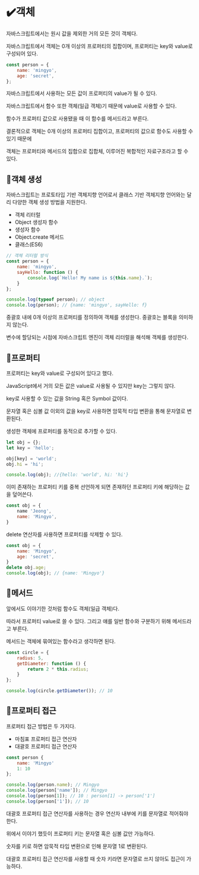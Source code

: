 # ✔️객체

자바스크립트에서는 원시 값을 제외한 거의 모든 것이 객체다.

자바스크립트에서 객체는 0개 이상의 프로퍼티의 집합이며, 프로퍼티는 key와 value로 구성되어 있다.

```javascript
const person = {
	name: 'mingyo',
	age: 'secret',
};
```

자바스크립트에서 사용하는 모든 값이 프로퍼티의 value가 될 수 있다.

자바스크립트에서 함수 또한 객체(일급 객체)기 때문에 value로 사용할 수 있다.

함수가 프로퍼티 값으로 사용됐을 때 이 함수를 메서드라고 부른다.

결론적으로 객체는 0개 이상의 프로퍼티 집합이고, 프로퍼티의 값으로 함수도 사용할 수 있기 때문에

객체는 프로퍼티와 메서드의 집합으로 집합체, 이루어진 복합적인 자료구조라고 할 수 있다.

## 📌객체 생성

자바스크립트는 프로토타입 기반 객체지향 언어로서 클래스 기반 객체지향 언어와는 달리 다양한 객체 생성 방법을 지원한다.

- 객체 리터럴
- Object 생성자 함수
- 생성자 함수
- Object.create 메서드
- 클래스(ES6)

```javascript
// 객체 리터럴 방식
const person = {
	name: 'mingyo',
	sayHello: function () {
		console.log(`Hello! My name is ${this.name}.`);
	}
};

console.log(typeof person); // object
console.log(person); // {name: 'mingyo', sayHello: f}
```

중괄호 내에 0개 이상의 프로퍼티를 정의하여 객체를 생성한다. 중괄호는 블록을 의미하지 않는다.

변수에 할당되는 시점에 자바스크립트 엔진이 객체 리터럴을 해석해 객체를 생성한다.

## 📌프로퍼티

프로퍼티는 key와 value로 구성되어 있다고 했다.

JavaScript에서 거의 모든 값은 value로 사용될 수 있지만 key는 그렇지 않다.

key로 사용할 수 있는 값을 String 혹은 Symbol 값이다.

문자열 혹은 심볼 값 이외의 값을 key로 사용하면 암묵적 타입 변환을 통해 문자열로 변환된다.

생성한 객체에 프로퍼티를 동적으로 추가할 수 있다.

```javascript
let obj = {};
let key = 'hello';

obj[key] = 'world';
obj.hi = 'hi';

console.log(obj); //{hello: 'world', hi: 'hi'}
```

이미 존재하는 프로퍼티 키를 중복 선언하게 되면 존재하던 프로퍼티 키에 해당하는 값을 덮어쓴다.

```javascript
const obj = {
	name 'Jeong',
	name: 'Mingyo',
}
```

delete 연산자를 사용하면 프로퍼티를 삭제할 수 있다.

```javascript
const obj = {
	name: 'Mingyo',
	age: 'secret',
}
delete obj.age;
console.log(obj); // {name: 'Mingyo'}
```

## 📌메서드

앞에서도 이야기한 것처럼 함수도 객체(일급 객체)다.

따라서 프로퍼티 value로 쓸 수 있다. 그리고 얘를 일반 함수와 구분하기 위해 메서드라고 부른다.

메서드는 객체에 묶여있는 함수라고 생각하면 된다.

```javascript
const circle = {
	radius: 5,
	getDiameter: function () {
		return 2 * this.radius;
	}
};

console.log(circle.getDiameter()); // 10
```


## 📌프로퍼티 접근

프로퍼티 접근 방법은 두 가지다.

- 마침표 프로퍼티 접근 연산자
- 대괄호 프로퍼티 접근 연산자

```javascript
const person {
	name: 'Mingyo'
	1: 10
};

console.log(person.name); // Mingyo
console.log(person['name']); // Mingyo
console.log(person[1]); // 10 : person[1] -> person['1']
console.log(person['1']); // 10
```

대괄호 프로퍼티 접근 연산자를 사용하는 경우 연산자 내부에 키를 문자열로 적어줘야 한다.

위에서 이야기 했듯이 프로퍼티 키는 문자열 혹은 심볼 값만 가능하다.

숫자를 키로 하면 암묵적 타입 변환으로 인해 문자열 1로 변환된다.

대괄호 프로퍼티 접근 연산자를 사용할 때 숫자 키라면 문자열로 쓰지 않아도 접근이 가능하다.